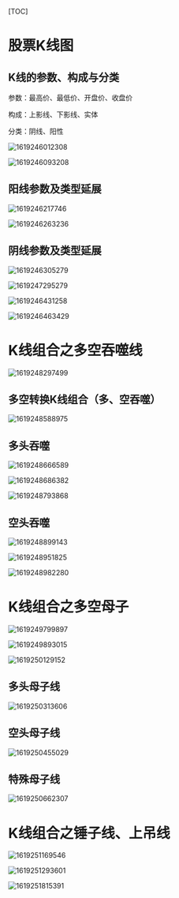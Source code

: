 [TOC]

# 股票K线图

## K线的参数、构成与分类

参数：最高价、最低价、开盘价、收盘价

构成：上影线、下影线、实体

分类：阴线、阳性

![1619246012308](股票.assets/1619246012308.png)

![1619246093208](股票.assets/1619246093208.png)

## 阳线参数及类型延展

![1619246217746](股票.assets/1619246217746.png)

![1619246263236](股票.assets/1619246263236.png)

## 阴线参数及类型延展

![1619246305279](股票.assets/1619246305279.png)

![1619247295279](股票.assets/1619247295279.png)

![1619246431258](股票.assets/1619246431258.png)

![1619246463429](股票.assets/1619246463429.png)

# K线组合之多空吞噬线

![1619248297499](股票.assets/1619248297499.png)

## 多空转换K线组合（多、空吞噬）

![1619248588975](股票.assets/1619248588975.png)

## 多头吞噬

![1619248666589](股票.assets/1619248666589.png)

![1619248686382](股票.assets/1619248686382.png)

![1619248793868](股票.assets/1619248793868.png)

## 空头吞噬

![1619248899143](股票.assets/1619248899143.png)

![1619248951825](股票.assets/1619248951825.png)

![1619248982280](股票.assets/1619248982280.png)

# K线组合之多空母子

![1619249799897](股票.assets/1619249799897.png)

![1619249893015](股票.assets/1619249893015.png)

![1619250129152](股票.assets/1619250129152.png)

## 多头母子线

![1619250313606](股票.assets/1619250313606.png)

## 空头母子线

![1619250455029](股票.assets/1619250455029.png)

## 特殊母子线

![1619250662307](股票.assets/1619250662307.png)

# K线组合之锤子线、上吊线

![1619251169546](股票.assets/1619251169546.png)

![1619251293601](股票.assets/1619251293601.png)

![1619251815391](股票.assets/1619251815391.png)


